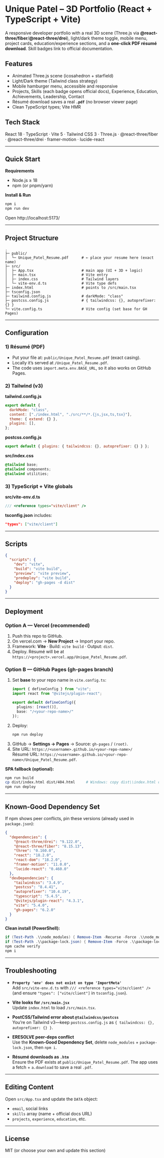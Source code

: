 # Unique Patel – 3D Portfolio (React + TypeScript + Vite)

A responsive developer portfolio with a real 3D scene (Three.js via **@react-three/fiber**/**@react-three/drei**), light/dark theme toggle, mobile menu, project cards, education/experience sections, and a **one-click PDF résumé download**. Skill badges link to official documentation.

## Features
- Animated Three.js scene (icosahedron + starfield)
- Light/Dark theme (Tailwind class strategy)
- Mobile hamburger menu, accessible and responsive
- Projects, Skills (each badge opens official docs), Experience, Education, Achievements, Leadership, Contact
- Résumé download saves a real **`.pdf`** (no browser viewer page)
- Clean TypeScript types; Vite HMR

## Tech Stack
React 18 · TypeScript · Vite 5 · Tailwind CSS 3 · Three.js · @react-three/fiber · @react-three/drei · framer-motion · lucide-react

---

## Quick Start

**Requirements**
- Node.js ≥ 18
- npm (or pnpm/yarn)

**Install & Run**
```bash
npm i
npm run dev
```
Open http://localhost:5173/

---

## Project Structure

```
.
├─ public/
│  └─ Unique_Patel_Resume.pdf      # ← place your resume here (exact name)
├─ src/
│  ├─ App.tsx                      # main app (UI + 3D + logic)
│  ├─ main.tsx                     # Vite entry
│  ├─ index.css                    # Tailwind layers
│  └─ vite-env.d.ts                # Vite type defs
├─ index.html                      # points to /src/main.tsx
├─ tsconfig.json
├─ tailwind.config.js              # darkMode: "class"
├─ postcss.config.js               # { tailwindcss: {}, autoprefixer: {} }
└─ vite.config.ts                  # Vite config (set base for GH Pages)
```

---

## Configuration

### 1) Résumé (PDF)
- Put your file at: `public/Unique_Patel_Resume.pdf` (exact casing).
- Locally it’s served at `/Unique_Patel_Resume.pdf`.
- The code uses `import.meta.env.BASE_URL`, so it also works on GitHub Pages.

### 2) Tailwind (v3)
**tailwind.config.js**
```js
export default {
  darkMode: "class",
  content: ["./index.html", "./src/**/*.{js,jsx,ts,tsx}"],
  theme: { extend: {} },
  plugins: [],
};
```
**postcss.config.js**
```js
export default { plugins: { tailwindcss: {}, autoprefixer: {} } };
```
**src/index.css**
```css
@tailwind base;
@tailwind components;
@tailwind utilities;
```

### 3) TypeScript + Vite globals
**src/vite-env.d.ts**
```ts
/// <reference types="vite/client" />
```
**tsconfig.json** includes:
```json
"types": ["vite/client"]
```

---

## Scripts

```json
{
  "scripts": {
    "dev": "vite",
    "build": "vite build",
    "preview": "vite preview",
    "predeploy": "vite build",
    "deploy": "gh-pages -d dist"
  }
}
```

---

## Deployment

### Option A — Vercel (recommended)
1. Push this repo to GitHub.
2. On vercel.com → **New Project** → Import your repo.
3. Framework: **Vite** · Build: `vite build` · Output: `dist`.
4. Deploy. Résumé will be at `https://<project>.vercel.app/Unique_Patel_Resume.pdf`.

### Option B — GitHub Pages (gh-pages branch)
1. Set **base** to your repo name in `vite.config.ts`:
   ```ts
   import { defineConfig } from "vite";
   import react from "@vitejs/plugin-react";

   export default defineConfig({
     plugins: [react()],
     base: "/<your-repo-name>/"
   });
   ```
2. Deploy:
   ```bash
   npm run deploy
   ```
3. GitHub → **Settings → Pages** → Source: `gh-pages` / `(root)`.
4. Site URL: `https://<username>.github.io/<your-repo-name>/`  
   Résumé URL: `https://<username>.github.io/<your-repo-name>/Unique_Patel_Resume.pdf`.

**SPA fallback (optional):**
```bash
npm run build
cp dist/index.html dist/404.html     # Windows: copy dist\\index.html dist\\404.html
npm run deploy
```

---

## Known-Good Dependency Set

If npm shows peer conflicts, pin these versions (already used in `package.json`):

```json
{
  "dependencies": {
    "@react-three/drei": "9.122.0",
    "@react-three/fiber": "8.15.13",
    "three": "0.160.0",
    "react": "18.2.0",
    "react-dom": "18.2.0",
    "framer-motion": "11.0.0",
    "lucide-react": "0.460.0"
  },
  "devDependencies": {
    "tailwindcss": "3.4.9",
    "postcss": "8.4.41",
    "autoprefixer": "10.4.19",
    "typescript": "5.4.5",
    "@vitejs/plugin-react": "4.3.1",
    "vite": "5.4.0",
    "gh-pages": "6.2.0"
  }
}
```

**Clean install (PowerShell):**
```powershell
if (Test-Path .\\node_modules) { Remove-Item -Recurse -Force .\\node_modules }
if (Test-Path .\\package-lock.json) { Remove-Item -Force .\\package-lock.json }
npm cache verify
npm i
```

---

## Troubleshooting

- **`Property 'env' does not exist on type 'ImportMeta'`**  
  Add `src/vite-env.d.ts` with `/// <reference types="vite/client" />` (and ensure `"types": ["vite/client"]` in `tsconfig.json`).

- **Vite looks for `/src/main.jsx`**  
  Update `index.html` to load `/src/main.tsx`.

- **PostCSS/Tailwind error about `@tailwindcss/postcss`**  
  You’re on Tailwind v3—keep `postcss.config.js` as `{ tailwindcss: {}, autoprefixer: {} }`.

- **ERESOLVE peer-deps conflict**  
  Use the **Known-Good Dependency Set**, delete `node_modules` + `package-lock.json`, then `npm i`.

- **Résumé downloads as `.htm`**  
  Ensure the PDF exists at `public/Unique_Patel_Resume.pdf`. The app uses a fetch + `a.download` to save a real `.pdf`.

---

## Editing Content

Open `src/App.tsx` and update the `DATA` object:
- `email`, social links
- `skills` array (name + official docs URL)
- `projects`, `experience`, `education`, etc.

---

## License
MIT (or choose your own and update this section)
